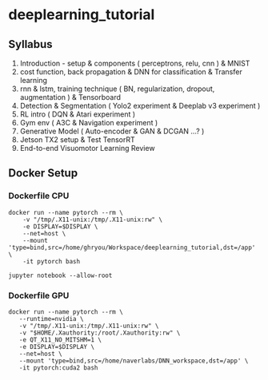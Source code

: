 # deeplearning_tutorial

## Syllabus
1. Introduction - setup & components ( perceptrons, relu, cnn )  & MNIST
2. cost function, back propagation & DNN for classification & Transfer learning
3. rnn & lstm, training technique ( BN, regularization, dropout, augmentation ) & Tensorboard
4. Detection & Segmentation ( Yolo2 experiment & Deeplab v3 experiment )
5. RL intro ( DQN & Atari experiment )
6. Gym env ( A3C & Navigation experiment )
7. Generative Model ( Auto-encoder & GAN & DCGAN ...? )
8. Jetson TX2 setup & Test TensorRT
9. End-to-end Visuomotor Learning Review

## Docker Setup
### Dockerfile CPU
```
docker run --name pytorch --rm \
    -v "/tmp/.X11-unix:/tmp/.X11-unix:rw" \
    -e DISPLAY=$DISPLAY \
    --net=host \
    --mount 'type=bind,src=/home/ghryou/Workspace/deeplearning_tutorial,dst=/app' \
    -it pytorch bash

jupyter notebook --allow-root
```

### Dockerfile GPU
```
docker run --name pytorch --rm \
   --runtime=nvidia \
   -v "/tmp/.X11-unix:/tmp/.X11-unix:rw" \
   -v "$HOME/.Xauthority:/root/.Xauthority:rw" \
   -e QT_X11_NO_MITSHM=1 \
   -e DISPLAY=$DISPLAY \
   --net=host \
   --mount 'type=bind,src=/home/naverlabs/DNN_workspace,dst=/app' \
   -it pytorch:cuda2 bash​
```
